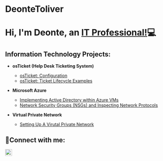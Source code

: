 # DeonteToliver
<h1>Hi, I'm Deonte, an <a href="https://linkedin.com/in/deonte-toliver-a9832a282/">IT Professional!</a>💻</h1>

<h2> Information Technology Projects:</h2>

- <b>osTicket (Help Desk Ticketing System)</b>
  - [osTicket: Configuration](https://github.com/Toliverd/osticket-prereqs)
  - [osTicket: Ticket Lifecycle Examples](https://github.com/Toliverd/osTicket---Ticket-Lifecycle)
- <b>Microsoft Azure</b>
  - [Implementing Active Directory within Azure VMs](https://github.com/Toliverd/Implementing-Active-Directory-within-Azure-VMs)
  - [Network Security Groups (NSGs) and Inspecting Network Protocols](https://github.com/Toliverd/Network-Security-Groups-NSGs-and-Inspecting-Traffic-Between-Azure-Virtual-Machines)

- <b>Virtual Private Network</b>

  - [Setting Up A Virutal Private Network](https://github.com/Toliverd/Setting-up-a-Virtual-Private-Network-VPN-)

<h2>🤳Connect with me:</h2>

[<img align="left" alt="Jimmy | LinkedIn" width="22px" src="https://upload.wikimedia.org/wikipedia/commons/e/e9/Linkedin_icon.svg" />][linkedin]

[linkedin]: https://www.linkedin.com/in/deonte-toliver-a9832a282/
